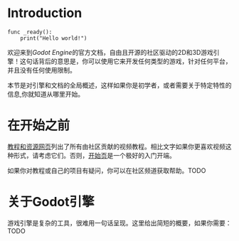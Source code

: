 # Introduction
```gdscript
func _ready():
	print("Hello world!")
```
欢迎来到*Godot Engine*的官方文档，自由且开源的社区驱动的2D和3D游戏引擎！这句话背后的意思是，你可以使用它来开发任何类型的游戏，针对任何平台，并且没有任何使用限制。

本节是对引擎和文档的全局概述，这样如果你是初学者，或者需要关于特定特性的信息,你就知道从哪里开始。

# 在开始之前
[教程和资源网页](https://docs.godotengine.org/en/stable/community/tutorials.html#doc-community-tutorials)列出了所有由社区贡献的视频教程。相比文字如果你更喜欢视频这种形式，请考虑它们。否则，[开始页](https://docs.godotengine.org/en/stable/getting_started/introduction/index.html#doc-getting-started-intro)是一个极好的入门开端。

如果你对教程或自己的项目有疑问，你可以在社区频道获取帮助。TODO

# 关于Godot引擎
游戏引擎是复杂的工具，很难用一句话呈现。这里给出简短的概要，如果你需要：TODO
